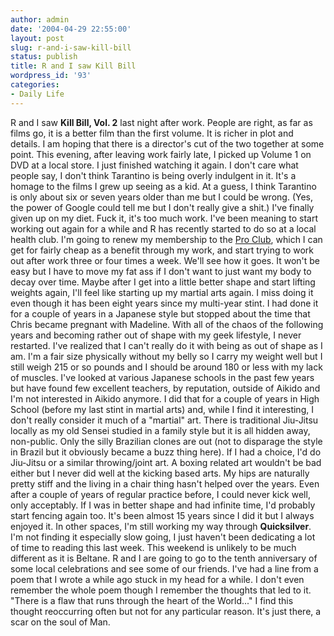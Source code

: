 ```yaml
---
author: admin
date: '2004-04-29 22:55:00'
layout: post
slug: r-and-i-saw-kill-bill
status: publish
title: R and I saw Kill Bill
wordpress_id: '93'
categories:
- Daily Life
---
```


R and I saw **Kill Bill, Vol. 2** last night after work. People are
right, as far as films go, it is a better film than the first volume. It
is richer in plot and details. I am hoping that there is a director's
cut of the two together at some point. This evening, after leaving work
fairly late, I picked up Volume 1 on DVD at a local store. I just
finished watching it again. I don't care what people say, I don't think
Tarantino is being overly indulgent in it. It's a homage to the films I
grew up seeing as a kid. At a guess, I think Tarantino is only about six
or seven years older than me but I could be wrong. (Yes, the power of
Google could tell me but I don't really give a shit.) I've finally given
up on my diet. Fuck it, it's too much work. I've been meaning to start
working out again for a while and R has recently started to do so at a
local health club. I'm going to renew my membership to the [Pro
Club](http://www.proclub.com/index.html?area=7), which I can get for
fairly cheap as a benefit through my work, and start trying to work out
after work three or four times a week. We'll see how it goes. It won't
be easy but I have to move my fat ass if I don't want to just want my
body to decay over time. Maybe after I get into a little better shape
and start lifting weights again, I'll feel like starting up my martial
arts again. I miss doing it even though it has been eight years since my
multi-year stint. I had done it for a couple of years in a Japanese
style but stopped about the time that Chris became pregnant with
Madeline. With all of the chaos of the following years and becoming
rather out of shape with my geek lifestyle, I never restarted. I've
realized that I can't really do it with being as out of shape as I am.
I'm a fair size physically without my belly so I carry my weight well
but I still weigh 215 or so pounds and I should be around 180 or less
with my lack of muscles. I've looked at various Japanese schools in the
past few years but have found few excellent teachers, by reputation,
outside of Aikido and I'm not interested in Aikido anymore. I did that
for a couple of years in High School (before my last stint in martial
arts) and, while I find it interesting, I don't really consider it much
of a "martial" art. There is traditional Jiu-Jitsu locally as my old
Sensei studied in a family style but it is all hidden away, non-public.
Only the silly Brazilian clones are out (not to disparage the style in
Brazil but it obviously became a buzz thing here). If I had a choice,
I'd do Jiu-Jitsu or a similar throwing/joint art. A boxing related art
wouldn't be bad either but I never did well at the kicking based arts.
My hips are naturally pretty stiff and the living in a chair thing
hasn't helped over the years. Even after a couple of years of regular
practice before, I could never kick well, only acceptably. If I was in
better shape and had infinite time, I'd probably start fencing again
too. It's been almost 15 years since I did it but I always enjoyed it.
In other spaces, I'm still working my way through **Quicksilver**. I'm
not finding it especially slow going, I just haven't been dedicating a
lot of time to reading this last week. This weekend is unlikely to be
much different as it is Beltane. R and I are going to go to the tenth
anniversary of some local celebrations and see some of our friends. I've
had a line from a poem that I wrote a while ago stuck in my head for a
while. I don't even remember the whole poem though I remember the
thoughts that led to it. "There is a flaw that runs through the heart of
the World..." I find this thought reoccurring often but not for any
particular reason. It's just there, a scar on the soul of Man.
